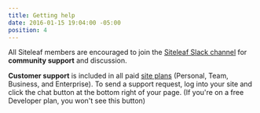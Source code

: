 ```yaml
---
title: Getting help
date: 2016-01-15 19:04:00 -05:00
position: 4
---
```


All Siteleaf members are encouraged to join the [Siteleaf Slack channel](http://chat.siteleaf.com) for **community support** and discussion.

**Customer support** is included in all paid [site plans](http://www.siteleaf.com/plans/) (Personal, Team, Business, and Enterprise). To send a support request, log into your site and click the chat button at the bottom right of your page. (If you're on a free Developer plan, you won't see this button)